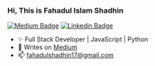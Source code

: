 ### Hi, This is Fahadul Islam Shadhin
<!-- [![Website Badge](https://img.shields.io/badge/Website-3b5998?style=flat-square&logo=google-chrome&logoColor=white)](https://shadhin.netlify.app/) -->
[![Medium Badge](https://img.shields.io/badge/Medium-%2312100E.svg?&style=for-square&logo=medium&logoColor=white)](https://fahadulshadhin.medium.com/)
[![Linkedin Badge](https://img.shields.io/badge/-LinkedIn-0e76a8?style=flat-square&logo=Linkedin&logoColor=white)](https://www.linkedin.com/in/fahadul-shadhin/)

- :sparkles: Full Stack Developer | JavaScript | Python
- 📝 Writes on [Medium](https://fahadulshadhin.medium.com)
- 📫 fahadulshadhin17@gmail.com

<!-- ![GitHub stats](https://github-readme-stats.vercel.app/api?username=fahadulshadhin&show_icons=true&hide_border=true&&count_private=true&include_all_commits=true)  -->

<!-- ![most used programming languages](https://github-readme-stats.vercel.app/api/top-langs/?username=fahadulshadhin&exclude_repo=KNN-Image%20Classification&show_icons=true&hide_border=true&layout=compact&langs_count=30) -->

<!-- <p float="left">
    <img 
        src="https://github-readme-stats.vercel.app/api?username=fahadulshadhin&show_icons=true&hide_border=true&&count_private=true&include_all_commits=true" 
        width=400
    />
    <img 
        src="https://github-readme-stats.vercel.app/api/top-langs/?username=fahadulshadhin&exclude_repo=KNN-Image%20Classification&show_icons=true&hide_border=true&layout=compact&langs_count=30" 
    />
</p> -->
